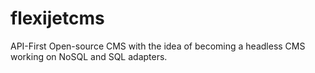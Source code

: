 # flexijetcms
API-First Open-source CMS with the idea of becoming a headless CMS working on NoSQL and SQL adapters.
